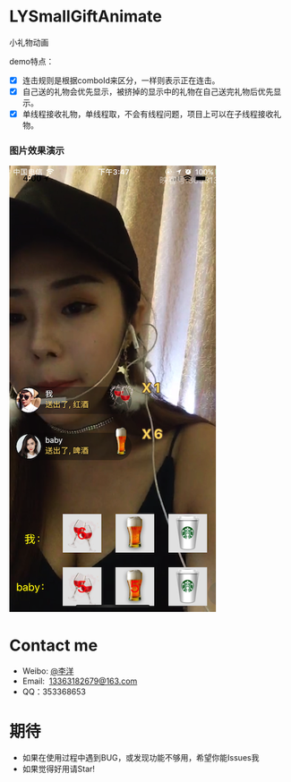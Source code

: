 # LYSmallGiftAnimate
小礼物动画

demo特点：

- [x] 连击规则是根据comboId来区分，一样则表示正在连击。
- [x] 自己送的礼物会优先显示，被挤掉的显示中的礼物在自己送完礼物后优先显示。
- [x] 单线程接收礼物，单线程取，不会有线程问题，项目上可以在子线程接收礼物。

### 图片效果演示

![图片效果演示](https://github.com/w0shiliyang/LYSmallGiftAnimate/blob/master/截图.png)

# Contact me
- Weibo: [@李洋](http://weibo.com/3297900977)
- Email:  13363182679@163.com
- QQ：353368653

# 期待
- 如果在使用过程中遇到BUG，或发现功能不够用，希望你能Issues我
- 如果觉得好用请Star!

